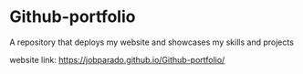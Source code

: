# Github-portfolio
A repository that deploys my website and showcases my skills and projects

website link: https://jobparado.github.io/Github-portfolio/
